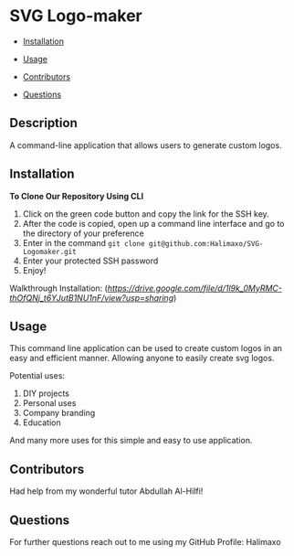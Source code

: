 # SVG Logo-maker

- [Installation](#installation)

- [Usage](#usage)

- [Contributors](#contributors)

- [Questions](#questions)

## Description

A command-line application that allows users to generate custom logos.

## Installation

**To Clone Our Repository Using CLI**

1. Click on the green code button and copy the link for the SSH key.
2. After the code is copied, open up a command line interface and go to the directory of your preference
3. Enter in the command `git clone git@github.com:Halimaxo/SVG-Logomaker.git`
4. Enter your protected SSH password
5. Enjoy!

Walkthrough Installation: (*https://drive.google.com/file/d/1l9k_0MyRMC-thOfQNj_t6YJutB1NU1nF/view?usp=sharing*)

## Usage

This command line application can be used to create custom logos in an easy and efficient manner. Allowing anyone to easily create svg logos.

Potential uses:

1. DIY projects
2. Personal uses
3. Company branding
4. Education

And many more uses for this simple and easy to use application.

## Contributors

Had help from my wonderful tutor Abdullah Al-Hilfi!

## Questions

For further questions reach out to me using my GitHub Profile:
Halimaxo

